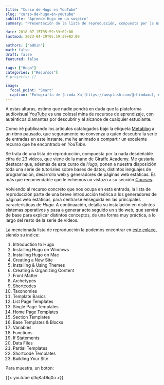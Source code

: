 ```yaml
---
title: "Curso de Hugo en YouTube"
slug: "curso-de-hugo-en-youtube"
subtitle: "Aprende Hugo en un suspiro"
summary: "Presentación de la lista de reproducción, compuesta por la nada desdeñable cifra de 23 vídeos, que viene de la mano de Giraffe Academy."

date: 2018-07-15T05:59:39+02:00
lastmod: 2023-04-29T05:59:39+02:00

authors: ["admin"]
math: false
draft: false
featured: false

tags: ["Hugo"]
categories: ["Recursos"]
# projects: []

image:
  focal_point: "Smart"
  caption: "Fotografía de [Linda Xu](https://unsplash.com/@rhindaxu), disponible en [Unsplash](https://unsplash.com/photos/iMf7bvcIIog)."
---
```


A estas alturas, estimo que nadie pondrá en duda que la plataforma audiovisual [YouTube](https://www.youtube.com/) es una colosal mina de recursos de aprendizaje, con auténticos diamantes por descubrir y al alcance de cualquier estudiante.

Como iré publicando los artículos catalogados bajo la etiqueta [Metablog](/etiqueta/metablog/) a un ritmo pausado, que seguramente no convenza a quien descubra la serie de entradas en este instante, me he animado a compartir un excelente recurso que he encontrado en *YouTube*.

Se trata de una lista de reproducción, compuesta por la nada desdeñable cifra de 23 vídeos, que viene de la mano de [Giraffe Academy](https://www.giraffeacademy.com/). Me gustaría destacar que, además de este curso de *Hugo*, ponen a nuestra disposición toda una serie de tutoriales sobre bases de datos, distintos lenguajes de programación, desarrollo web y generadores de páginas web estáticas. Es más que recomendable que le echemos un vistazo a su sección [Courses](https://www.giraffeacademy.com/#courses).

Volviendo al recurso concreto que nos ocupa en esta entrada, la lista de reproducción parte de una breve introducción teórica a los generadores de páginas web estáticas, para centrarse enseguida en las principales características de *Hugo*. A continuación, detalla su instalación en distintos sistemas operativos y pasa a generar acto seguido un sitio web, que servirá de base para explicar distintos conceptos, de una forma muy práctica, a lo largo del resto de la serie de vídeos.

La mencionada lista de reproducción la podemos encontrar en [este enlace](https://www.youtube.com/watch?v=qtIqKaDlqXo&list=PLLAZ4kZ9dFpOnyRlyS-liKL5ReHDcj4G3), siendo su índice:

1. Introduction to Hugo
2. Installing Hugo on Windows
3. Installing Hugo on Mac
4. Creating a New Site
5. Installing & Using Themes
6. Creating & Organizing Content
7. Front Matter
8. Archetypes
9. Shortcodes
10. Taxonomies
11. Template Basics
12. List Page Templates
13. Single Page Templates
14. Home Page Templates
15. Section Templates
16. Base Templates & Blocks
17. Variables
18. Functions
19. If Statements
20. Data Files
21. Partial Templates
22. Shortcode Templates
23. Building Your Site

Para muestra, un botón:

{{< youtube qtIqKaDlqXo >}}

